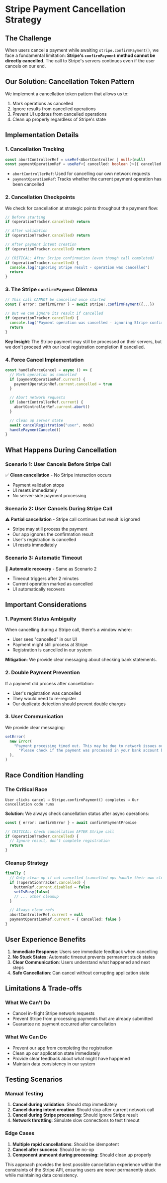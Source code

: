 # Stripe Payment Cancellation Strategy

## The Challenge

When users cancel a payment while awaiting `stripe.confirmPayment()`, we face a fundamental
limitation: **Stripe's `confirmPayment` method cannot be directly cancelled**. The call to Stripe's
servers continues even if the user cancels on our end.

## Our Solution: Cancellation Token Pattern

We implement a cancellation token pattern that allows us to:

1. Mark operations as cancelled
2. Ignore results from cancelled operations
3. Prevent UI updates from cancelled operations
4. Clean up properly regardless of Stripe's state

## Implementation Details

### 1. Cancellation Tracking

```typescript
const abortControllerRef = useRef<AbortController | null>(null)
const paymentOperationRef = useRef<{ cancelled: boolean }>({ cancelled: false })
```

- `abortControllerRef`: Used for cancelling our own network requests
- `paymentOperationRef`: Tracks whether the current payment operation has been cancelled

### 2. Cancellation Checkpoints

We check for cancellation at strategic points throughout the payment flow:

```typescript
// Before starting
if (operationTracker.cancelled) return

// After validation
if (operationTracker.cancelled) return

// After payment intent creation
if (operationTracker.cancelled) return

// CRITICAL: After Stripe confirmation (even though call completed)
if (operationTracker.cancelled) {
  console.log("Ignoring Stripe result - operation was cancelled")
  return
}
```

### 3. The Stripe `confirmPayment` Dilemma

```typescript
// This call CANNOT be cancelled once started
const { error: confirmError } = await stripe!.confirmPayment({...})

// But we can ignore its result if cancelled
if (operationTracker.cancelled) {
  console.log("Payment operation was cancelled - ignoring Stripe confirmation result")
  return
}
```

**Key Insight**: The Stripe payment may still be processed on their servers, but we don't proceed
with our local registration completion if cancelled.

### 4. Force Cancel Implementation

```typescript
const handleForceCancel = async () => {
  // Mark operation as cancelled
  if (paymentOperationRef.current) {
    paymentOperationRef.current.cancelled = true
  }

  // Abort network requests
  if (abortControllerRef.current) {
    abortControllerRef.current.abort()
  }

  // Clean up server state
  await cancelRegistration("user", mode)
  handlePaymentCanceled()
}
```

## What Happens During Cancellation

### Scenario 1: User Cancels Before Stripe Call

✅ **Clean cancellation** - No Stripe interaction occurs

- Payment validation stops
- UI resets immediately
- No server-side payment processing

### Scenario 2: User Cancels During Stripe Call

⚠️ **Partial cancellation** - Stripe call continues but result is ignored

- Stripe may still process the payment
- Our app ignores the confirmation result
- User's registration is cancelled
- UI resets immediately

### Scenario 3: Automatic Timeout

🔄 **Automatic recovery** - Same as Scenario 2

- Timeout triggers after 2 minutes
- Current operation marked as cancelled
- UI automatically recovers

## Important Considerations

### 1. Payment Status Ambiguity

When cancelling during a Stripe call, there's a window where:

- User sees "cancelled" in our UI
- Payment might still process at Stripe
- Registration is cancelled in our system

**Mitigation**: We provide clear messaging about checking bank statements.

### 2. Double Payment Prevention

If a payment did process after cancellation:

- User's registration was cancelled
- They would need to re-register
- Our duplicate detection should prevent double charges

### 3. User Communication

We provide clear messaging:

```typescript
setError(
  new Error(
    "Payment processing timed out. This may be due to network issues or bank verification delays. " +
      "Please check if the payment was processed in your bank account before trying again.",
  ),
)
```

## Race Condition Handling

### The Critical Race

```
User clicks cancel → Stripe.confirmPayment() completes → Our cancellation code runs
```

**Solution**: We always check cancellation status after async operations:

```typescript
const { error: confirmError } = await confirmPaymentPromise

// CRITICAL: Check cancellation AFTER Stripe call
if (operationTracker.cancelled) {
  // Ignore result, don't complete registration
  return
}
```

### Cleanup Strategy

```typescript
finally {
  // Only clean up if not cancelled (cancelled ops handle their own cleanup)
  if (!operationTracker.cancelled) {
    buttonRef.current.disabled = false
    setIsBusy(false)
    // ... other cleanup
  }

  // Always clear refs
  abortControllerRef.current = null
  paymentOperationRef.current = { cancelled: false }
}
```

## User Experience Benefits

1. **Immediate Response**: Users see immediate feedback when cancelling
2. **No Stuck States**: Automatic timeout prevents permanent stuck states
3. **Clear Communication**: Users understand what happened and next steps
4. **Safe Cancellation**: Can cancel without corrupting application state

## Limitations & Trade-offs

### What We Can't Do

- Cancel in-flight Stripe network requests
- Prevent Stripe from processing payments that are already submitted
- Guarantee no payment occurred after cancellation

### What We Can Do

- Prevent our app from completing the registration
- Clean up our application state immediately
- Provide clear feedback about what might have happened
- Maintain data consistency in our system

## Testing Scenarios

### Manual Testing

1. **Cancel during validation**: Should stop immediately
2. **Cancel during intent creation**: Should stop after current network call
3. **Cancel during Stripe processing**: Should ignore Stripe result
4. **Network throttling**: Simulate slow connections to test timeout

### Edge Cases

1. **Multiple rapid cancellations**: Should be idempotent
2. **Cancel after success**: Should be no-op
3. **Component unmount during processing**: Should clean up properly

This approach provides the best possible cancellation experience within the constraints of the
Stripe API, ensuring users are never permanently stuck while maintaining data consistency.
